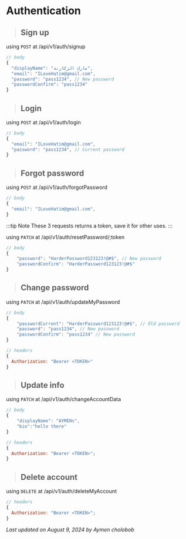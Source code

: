 # Authentication

> ## Sign up

using `POST` at /api/v1/auth/signup

```js
// body
{
  "displayName": "مارك الزكارنة",
  "email": "ILoveHatim@gmail.com",
  "password": "pass1234", // New password
  "passwordConfirm": "pass1234"
}
```

> ## Login

using `POST` at /api/v1/auth/login

```js
// body
{
  "email": "ILoveHatim@gmail.com",
  "password": "pass1234", // Current password
}
```

> ## Forgot password

using `POST` at /api/v1/auth/forgotPassword

```js
// body
{
  "email": "ILoveHatim@gmail.com",
}
```

:::tip Note
These 3 requests returns a token, save it for other uses.
:::

using `PATCH` at /api/v1/auth/resetPassword/;token

```js
// body
{
    "password": "HarderPassword123123!@#$", // New password
    "passwordConfirm": "HarderPassword123123!@#$"
}
```

> ## Change password

using `PATCH` at /api/v1/auth/updateMyPassword

```js
// body
{
    "passwordCurrent": "HarderPassword123123!@#$", // Old password
    "password": "pass1234", // New password
    "passwordConfirm": "pass1234" // New password
}

// headers
{
  Authorization: "Bearer <TOKEN>"
}
```

> ## Update info

using `PATCH` at /api/v1/auth/changeAccountData

```js
// body
{
    "displayName": "AYMENs",
    "bio":"hello there"
}

// headers
{
  Authorization: "Bearer <TOKEN>";
}
```

> ## Delete account

using `DELETE` at /api/v1/auth/deleteMyAccount

```js
// headers
{
  Authorization: "Bearer <TOKEN>";
}
```

_Last updated on August 9, 2024 by Aymen cholobob_
